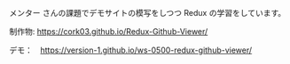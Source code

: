
メンター さんの課題でデモサイトの模写をしつつ Redux の学習をしています。

制作物: https://cork03.github.io/Redux-Github-Viewer/

デモ：　https://version-1.github.io/ws-0500-redux-github-viewer/

